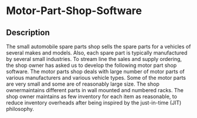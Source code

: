 # Motor-Part-Shop-Software

## Description
The small automobile spare parts shop sells the spare parts for a vehicles of several makes and models. Also, each spare part is typically manufactured by several small industries. To stream line the sales and supply ordering, the shop owner has asked us to develop the following motor part shop software. The motor parts shop deals with large number of motor parts of various
manufacturers and various vehicle types. Some of the motor parts are very small and some are of reasonably large size. The shop ownermaintains different parts in wall mounted and numbered racks.
The shop owner maintains as few inventory for each item as reasonable,
to reduce inventory overheads after being inspired by the just-in-time
(JIT) philosophy.


